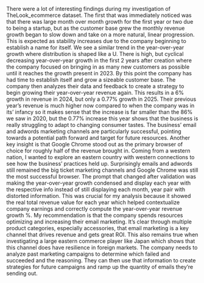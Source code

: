 There were a lot of interesting findings during my investigation of TheLook_ecommerce dataset. The first that was immediately noticed was that there was large month over month growth for the first year or two due to being a startup, but as the customer base grew the monthly revenue growth began to slow down and take on a more natural, linear progression. This is expected as stability increases due to the company beginning to establish a name for itself. We see a similar trend in the year-over-year growth where distribution is shaped like a U. There is high, but cyclical decreasing year-over-year growth in the first 2 years after creation where the company focused on bringing in as many new customers as possible until it reaches the growth present in 2023. By this point the company has had time to establish itself and grow a sizeable customer base. The company then analyzes their data and feedback to create a strategy to begin growing their year-over-year revenue again. This results in a 6% growth in revenue in 2024, but only a 0.77% growth in 2025. Their previous year’s revenue is much higher now compared to when the company was in its’ infancy so it makes sense that the increase is far smaller than the 86% we saw in 2020, but the 0.77% increase this year shows that the business is really struggling to adapt to changing consumer tastes. The business’ email and adwords  marketing channels are particularly successful, pointing towards a potential path forward and target for future resources. Another key insight is that Google Chrome stood out as the primary browser of choice for roughly half of the revenue brought in. Coming from a western nation, I wanted to explore an eastern country with western connections to see how the business’ practices held up. Surprisingly emails and adwords still remained the big ticket marketing channels and Google Chrome was still the most successful browser.
The prompt that changed after validation was making the year-over-year growth condensed and display each year with the respective info instead of still displaying each month, year pair with distorted information. This was crucial for my analysis because it showed the real total revenue value for each year which helped contextualize company earnings and correctly compute the year-over-year revenue growth %. 
My recommendation is that the company spends resources optimizing and increasing their email marketing. It’s clear through multiple product categories, especially accessories, that email marketing is a key channel that drives revenue and gets great ROI. This also remains true when investigating a large eastern commerce player like Japan which shows that this channel does have resilience in foreign markets. The company needs to analyze past marketing campaigns to determine which failed and succeeded and the reasoning. They can then use that information to create strategies for future campaigns and ramp up the quantity of emails they’re sending out.
